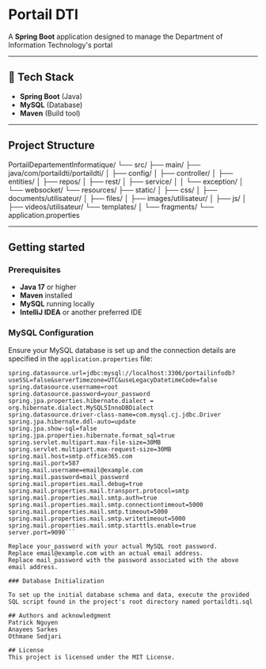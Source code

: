 # Portail DTI

A **Spring Boot** application designed to manage the Department of Information Technology's portal

---

## 🔧 Tech Stack

- **Spring Boot** (Java)
- **MySQL** (Database)
- **Maven** (Build tool)

---

## Project Structure

PortailDepartementInformatique/ 
└── src/ 
  ├── main/ 
    ├── java/com/portaildti/portaildti/ 
    │ ├── config/
    │ ├── controller/ 
    │ ├── entities/ 
    │ ├── repos/
    │ ├── rest/
	│ ├── service/
	│ │ └── exception/
	│ └── websocket/
	└── resources/
      ├── static/
	  │ ├── css/
	  │ ├── documents/utilisateur/
	  │ ├── files/
	  │ ├── images/utilisateur/
	  │ ├── js/
	  │ ├── videos/utilisateur/
	  └── templates/
	  │ └── fragments/
      └── application.properties
	  
---

## Getting started

### Prerequisites

- **Java 17** or higher
- **Maven** installed
- **MySQL** running locally
- **IntelliJ IDEA** or another preferred IDE

### MySQL Configuration

Ensure your MySQL database is set up and the connection details are specified in the `application.properties` file:

```properties
spring.datasource.url=jdbc:mysql://localhost:3306/portailinfodb?useSSL=false&serverTimezone=UTC&useLegacyDatetimeCode=false
spring.datasource.username=root
spring.datasource.password=your_password
spring.jpa.properties.hibernate.dialect = org.hibernate.dialect.MySQL5InnoDBDialect
spring.datasource.driver-class-name=com.mysql.cj.jdbc.Driver
spring.jpa.hibernate.ddl-auto=update
spring.jpa.show-sql=false
spring.jpa.properties.hibernate.format_sql=true
spring.servlet.multipart.max-file-size=30MB
spring.servlet.multipart.max-request-size=30MB
spring.mail.host=smtp.office365.com
spring.mail.port=587
spring.mail.username=email@example.com
spring.mail.password=mail_password
spring.mail.properties.mail.debug=true
spring.mail.properties.mail.transport.protocol=smtp
spring.mail.properties.mail.smtp.auth=true
spring.mail.properties.mail.smtp.connectiontimeout=5000
spring.mail.properties.mail.smtp.timeout=5000
spring.mail.properties.mail.smtp.writetimeout=5000
spring.mail.properties.mail.smtp.starttls.enable=true
server.port=9090```

Replace your_password with your actual MySQL root password.
Replace email@example.com with an actual email address.
Replace mail_password with the password associated with the above email address.

### Database Initialization

To set up the initial database schema and data, execute the provided SQL script found in the project's root directory named portaildti.sql

## Authors and acknowledgment
Patrick Nguyen
Anayees Sarkes
Othmane Sedjari

## License
This project is licensed under the MIT License.
